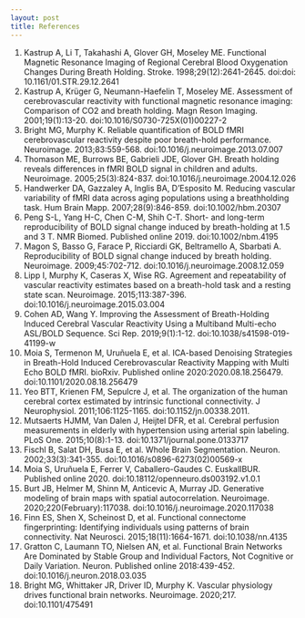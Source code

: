 ```yaml
---
layout: post
title: References
---
```

1. Kastrup A, Li T, Takahashi A, Glover GH, Moseley ME. Functional Magnetic Resonance Imaging of Regional Cerebral Blood Oxygenation Changes During Breath Holding. Stroke. 1998;29(12):2641-2645. doi:doi: 10.1161/01.STR.29.12.2641
2. Kastrup A, Krüger G, Neumann-Haefelin T, Moseley ME. Assessment of cerebrovascular reactivity with functional magnetic resonance imaging: Comparison of CO2 and breath holding. Magn Reson Imaging. 2001;19(1):13-20. doi:10.1016/S0730-725X(01)00227-2
3. Bright MG, Murphy K. Reliable quantification of BOLD fMRI cerebrovascular reactivity despite poor breath-hold performance. Neuroimage. 2013;83:559-568. doi:10.1016/j.neuroimage.2013.07.007
4. Thomason ME, Burrows BE, Gabrieli JDE, Glover GH. Breath holding reveals differences in fMRI BOLD signal in children and adults. Neuroimage. 2005;25(3):824-837. doi:10.1016/j.neuroimage.2004.12.026
5. Handwerker DA, Gazzaley A, Inglis BA, D’Esposito M. Reducing vascular variability of fMRI data across aging populations using a breathholding task. Hum Brain Mapp. 2007;28(9):846-859. doi:10.1002/hbm.20307
6. Peng S-L, Yang H-C, Chen C-M, Shih C-T. Short- and long-term reproducibility of BOLD signal change induced by breath-holding at 1.5 and 3 T. NMR Biomed. Published online 2019. doi:10.1002/nbm.4195
7. Magon S, Basso G, Farace P, Ricciardi GK, Beltramello A, Sbarbati A. Reproducibility of BOLD signal change induced by breath holding. Neuroimage. 2009;45:702-712. doi:10.1016/j.neuroimage.2008.12.059
8. Lipp I, Murphy K, Caseras X, Wise RG. Agreement and repeatability of vascular reactivity estimates based on a breath-hold task and a resting state scan. Neuroimage. 2015;113:387-396. doi:10.1016/j.neuroimage.2015.03.004
9. Cohen AD, Wang Y. Improving the Assessment of Breath-Holding Induced Cerebral Vascular Reactivity Using a Multiband Multi-echo ASL/BOLD Sequence. Sci Rep. 2019;9(1):1-12. doi:10.1038/s41598-019-41199-w
10. Moia S, Termenon M, Uruñuela E, et al. ICA-based Denoising Strategies in Breath-Hold Induced Cerebrovascular Reactivity Mapping with Multi Echo BOLD fMRI. bioRxiv. Published online 2020:2020.08.18.256479. doi:10.1101/2020.08.18.256479
11. Yeo BTT, Krienen FM, Sepulcre J, et al. The organization of the human cerebral cortex estimated by intrinsic functional connectivity. J Neurophysiol. 2011;106:1125-1165. doi:10.1152/jn.00338.2011.
12. Mutsaerts HJMM, Van Dalen J, Heijtel DFR, et al. Cerebral perfusion measurements in elderly with hypertension using arterial spin labeling. PLoS One. 2015;10(8):1-13. doi:10.1371/journal.pone.0133717
13. Fischl B, Salat DH, Busa E, et al. Whole Brain Segmentation. Neuron. 2002;33(3):341-355. doi:10.1016/s0896-6273(02)00569-x
14. Moia S, Uruñuela E, Ferrer V, Caballero-Gaudes C. EuskalIBUR. Published online 2020. doi:10.18112/openneuro.ds003192.v1.0.1
15. Burt JB, Helmer M, Shinn M, Anticevic A, Murray JD. Generative modeling of brain maps with spatial autocorrelation. Neuroimage. 2020;220(February):117038. doi:10.1016/j.neuroimage.2020.117038
16. Finn ES, Shen X, Scheinost D, et al. Functional connectome fingerprinting: Identifying individuals using patterns of brain connectivity. Nat Neurosci. 2015;18(11):1664-1671. doi:10.1038/nn.4135
17. Gratton C, Laumann TO, Nielsen AN, et al. Functional Brain Networks Are Dominated by Stable Group and Individual Factors, Not Cognitive or Daily Variation. Neuron. Published online 2018:439-452. doi:10.1016/j.neuron.2018.03.035
18. Bright MG, Whittaker JR, Driver ID, Murphy K. Vascular physiology drives functional brain networks. Neuroimage. 2020;217. doi:10.1101/475491
